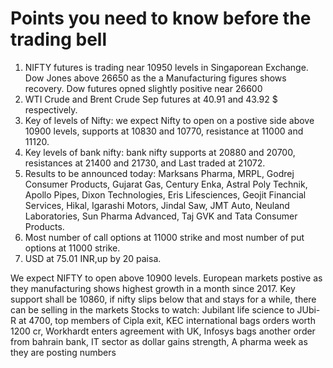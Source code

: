 # Points you need to know before the trading bell
1. NIFTY futures is trading near 10950 levels in Singaporean Exchange. Dow Jones above 26650 as the a Manufacturing figures shows recovery. Dow futures opned slightly positive near 26600
2. WTI Crude and Brent Crude Sep futures at 40.91 and 43.92 $ respectively.
3. Key of levels of Nifty: we expect Nifty to open on a postive side above 10900 levels, supports at 10830 and 10770, resistance at 11000 and 11120.
4. Key levels of bank nifty: bank nifty supports at 20880 and 20700, resistances at 21400 and 21730, and Last traded at 21072.
5. Results to be announced today: Marksans Pharma, MRPL, Godrej Consumer Products, Gujarat Gas, Century Enka, Astral Poly Technik, Apollo Pipes, Dixon Technologies, Eris Lifesciences, Geojit Financial Services, Hikal, Igarashi Motors, Jindal Saw, JMT Auto, Neuland Laboratories, Sun Pharma Advanced, Taj GVK and Tata Consumer Products.
6. Most number of call options at 11000 strike and most number of put options at 11000 strike.
7. USD at 75.01 INR,up by 20 paisa.

We expect NIFTY to open above 10900 levels. European markets postive as they manufacturing shows highest growth in a month since 2017. Key support shall be 10860, if nifty slips below that and stays for a while, there can be selling in the markets
Stocks to watch: Jubilant life science to JUbi-R at 4700, top members of Cipla exit, KEC international bags orders worth 1200 cr, Workhardt enters agreement with UK, Infosys bags another order from bahrain bank, IT sector as dollar gains strength, A pharma week as they are posting numbers
